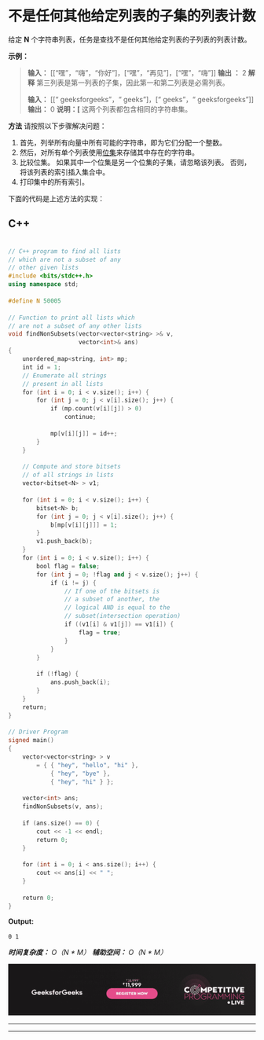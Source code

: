 # 不是任何其他给定列表的子集的列表计数

给定 **N** 个字符串列表，任务是查找不是任何其他给定列表的子列表的列表计数。

**示例：**

> **输入：** [[“嘿”，“嗨”，“你好”]，[“嘿”，“再见”]，[“嘿”，“嗨”]]
> **输出 ：** 2
> **解释**
> 第三列表是第一列表的子集，因此第一和第二列表是必需列表。
> 
> **输入：** [[“ geeksforgeeks”，“ geeks”]，[“ geeks”，“ geeksforgeeks”]]
> **输出：** 0
> **说明：[** 这两个列表都包含相同的字符串集。

**方法**
请按照以下步骤解决问题：

1.  首先，列举所有向量中所有可能的字符串，即为它们分配一个整数。
2.  然后，对所有单个列表使用[位集](https://www.geeksforgeeks.org/c-bitset-and-its-application/)来存储其中存在的字符串。
3.  比较位集。 如果其中一个位集是另一个位集的子集，请忽略该列表。 否则，将该列表的索引插入集合中。
4.  打印集中的所有索引。

下面的代码是上述方法的实现：

## C++

```cpp

// C++ program to find all lists 
// which are not a subset of any 
// other given lists 
#include <bits/stdc++.h> 
using namespace std; 

#define N 50005 

// Function to print all lists which 
// are not a subset of any other lists 
void findNonSubsets(vector<vector<string> >& v, 
                    vector<int>& ans) 
{ 
    unordered_map<string, int> mp; 
    int id = 1; 
    // Enumerate all strings 
    // present in all lists 
    for (int i = 0; i < v.size(); i++) { 
        for (int j = 0; j < v[i].size(); j++) { 
            if (mp.count(v[i][j]) > 0) 
                continue; 

            mp[v[i][j]] = id++; 
        } 
    } 

    // Compute and store bitsets 
    // of all strings in lists 
    vector<bitset<N> > v1; 

    for (int i = 0; i < v.size(); i++) { 
        bitset<N> b; 
        for (int j = 0; j < v[i].size(); j++) { 
            b[mp[v[i][j]]] = 1; 
        } 
        v1.push_back(b); 
    } 
    for (int i = 0; i < v.size(); i++) { 
        bool flag = false; 
        for (int j = 0; !flag and j < v.size(); j++) { 
            if (i != j) { 
                // If one of the bitsets is 
                // a subset of another, the 
                // logical AND is equal to the 
                // subset(intersection operation) 
                if ((v1[i] & v1[j]) == v1[i]) { 
                    flag = true; 
                } 
            } 
        } 

        if (!flag) { 
            ans.push_back(i); 
        } 
    } 
    return; 
} 

// Driver Program 
signed main() 
{ 
    vector<vector<string> > v 
        = { { "hey", "hello", "hi" }, 
            { "hey", "bye" }, 
            { "hey", "hi" } }; 

    vector<int> ans; 
    findNonSubsets(v, ans); 

    if (ans.size() == 0) { 
        cout << -1 << endl; 
        return 0; 
    } 

    for (int i = 0; i < ans.size(); i++) { 
        cout << ans[i] << " "; 
    } 

    return 0; 
} 

```

**Output:**

```
0 1

```

***时间复杂度：** O（N * M）*
***辅助空间：** O（N * M）*

[![competitive-programming-img](img/5211864e7e7a28eeeb039fa5d6073a24.png)](https://practice.geeksforgeeks.org/courses/competitive-programming-live?utm_source=geeksforgeeks&utm_medium=article&utm_campaign=gfg_article_cp)

* * *

* * *



